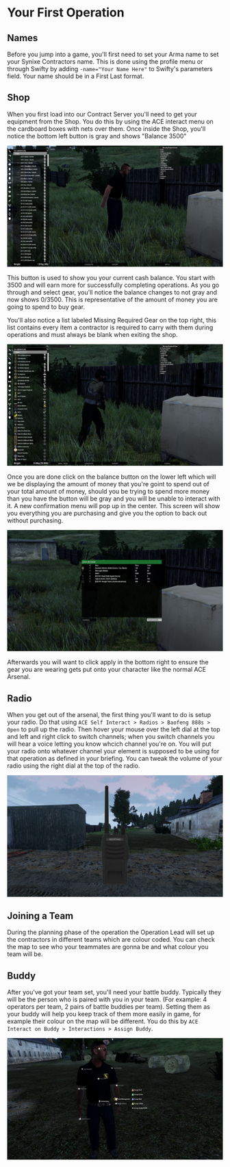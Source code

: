 # Your First Operation

## Names

Before you jump into a game, you'll first need to set your Arma name to set your Synixe Contractors name. This is done using the profile menu or through Swifty by adding  `-name="Your Name Here"` to Swifty's parameters field. Your name should be in a First Last format.

## Shop

When you first load into our Contract Server you'll need to get your equipment from the Shop. You do this by using the ACE interact menu on the cardboard boxes with nets over them. Once inside the Shop, you'll notice the bottom left button is gray and shows "Balance 3500"

![Arsenal1](images/ars1.jpg)

This button is used to show you your current cash balance. You start with 3500 and will earn more for successfully completing operations. As you go through and select gear, you'll notice the balance changes to not gray and now shows 0/3500. This is representative of the amount of money you are going to spend to buy gear.

You'll also notice a list labeled Missing Required Gear on the top right, this list contains every item a contractor is required to carry with them during operations and must always be blank when exiting the shop.

![Arsenal2](images/ars2.jpg)

Once you are done click on the balance button on the lower left which will we be displaying the amount of money that you're goint to spend out of your total amount of money, should you be trying to spend more money than you have the button will be gray and you will be unable to interact with it. A new confirmation menu will pop up in the center. This screen will show you everything you are purchasing and give you the option to back out without purchasing.

![Arsenal3](images/ars3.jpg)

Afterwards you will want to click apply in the bottom right to ensure the gear you are wearing gets put onto your character like the normal ACE Arsenal.

## Radio

When you get out of the arsenal, the first thing you'll want to do is setup your radio. Do that using `ACE Self Interact > Radios > Baofeng 888s > Open`  to pull up the radio. Then hover your mouse over the left dial at the top and left and right click to switch channels; when you switch channels you will hear a voice letting you know whcich channel you're on. You will put your radio onto whatever channel your element is supposed to be using for that operation as defined in your briefing. You can tweak the volume of your radio using the right dial at the top of the radio.

![Radio](images/radio.jpg)

## Joining a Team

During the planning phase of the operation the Operation Lead will set up the contractors in different teams which are colour coded. You can check the map to see who your teammates are gonna be and what colour you team will be.

## Buddy

After you've got your team set, you'll need your battle buddy. Typically they will be the person who is paired with you in your team. (For example:  4 operators per team, 2 pairs of battle buddies per team). Setting them as your buddy will help you keep track of them more easily in game, for example their colour on the map will be different. You do this by `ACE Interact on Buddy > Interactions > Assign Buddy`.

![Buddy](images/buddy.jpg)
